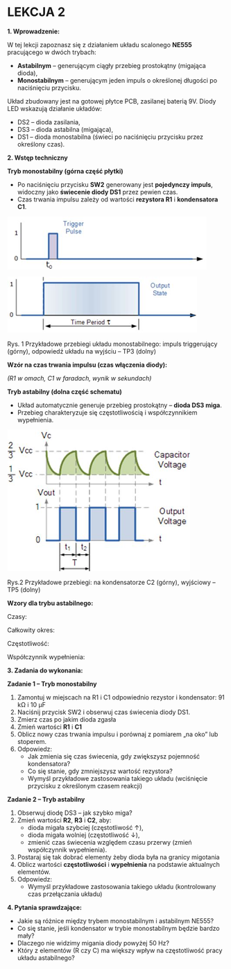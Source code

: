 # LEKCJA 2

**1\. Wprowadzenie:**

W tej lekcji zapoznasz się z działaniem układu scalonego **NE555** pracującego w dwóch trybach:

- **Astabilnym** – generującym ciągły przebieg prostokątny (migająca dioda),
- **Monostabilnym** – generującym jeden impuls o określonej długości po naciśnięciu przycisku.

Układ zbudowany jest na gotowej płytce PCB, zasilanej baterią 9V. Diody LED wskazują działanie układów:

- DS2 – dioda zasilania,
- DS3 – dioda astabilna (migająca),
- DS1 – dioda monostabilna (świeci po naciśnięciu przycisku przez określony czas).

**2\. Wstęp techniczny**

**Tryb monostabilny (górna część płytki)**

- Po naciśnięciu przycisku **SW2** generowany jest **pojedynczy impuls**, widoczny jako **świecenie diody DS1** przez pewien czas.
- Czas trwania impulsu zależy od wartości **rezystora R1** i **kondensatora C1**.

![Przebiegi układu monostabilnego - trigger pulse](media/impuls_triggerujacy.jpg)

![Przebiegi układu monostabilnego - odpowiedź układu](media/odpowiedz_ukladu.jpg)

Rys. 1 Przykładowe przebiegi układu monostabilnego: impuls triggerujący (górny), odpowiedź układu na wyjściu – TP3 (dolny)

**Wzór na czas trwania impulsu (czas włączenia diody):**

_(R1 w omach, C1 w faradach, wynik w sekundach)_

**Tryb astabilny (dolna część schematu)**

- Układ automatycznie generuje przebieg prostokątny – **dioda DS3 miga**.
- Przebieg charakteryzuje się częstotliwością i współczynnikiem wypełnienia.

![Przebiegi kondensatora](media/przebiegi_kondensatora.jpg)
  
Rys.2 Przykładowe przebiegi: na kondensatorze C2 (górny), wyjściowy – TP5 (dolny)

**Wzory dla trybu astabilnego:**

Czasy:

Całkowity okres:

Częstotliwość:

Współczynnik wypełnienia:

**3\. Zadania do wykonania:**

**Zadanie 1 – Tryb monostabilny**

1. Zamontuj w miejscach na R1 i C1 odpowiednio rezystor i kondensator: 91 kΩ i 10 μF
2. Naciśnij przycisk SW2 i obserwuj czas świecenia diody DS1.
3. Zmierz czas po jakim dioda zgasła
4. Zmień wartości **R1** i **C1**
5. Oblicz nowy czas trwania impulsu i porównaj z pomiarem „na oko” lub stoperem.
6. Odpowiedz:
    - Jak zmienia się czas świecenia, gdy zwiększysz pojemność kondensatora?
    - Co się stanie, gdy zmniejszysz wartość rezystora?
    - Wymyśl przykładowe zastosowania takiego układu (wciśnięcie przycisku z określonym czasem reakcji)

**Zadanie 2 – Tryb astabilny**

1. Obserwuj diodę DS3 – jak szybko miga?
2. Zmień wartości **R2**, **R3** i **C2**, aby:
    - dioda migała szybciej (częstotliwość ↑),
    - dioda migała wolniej (częstotliwość ↓),
    - zmienić czas świecenia względem czasu przerwy (zmień współczynnik wypełnienia).
3. Postaraj się tak dobrać elementy żeby dioda była na granicy migotania
4. Oblicz wartości **częstotliwości** i **wypełnienia** na podstawie aktualnych elementów.
5. Odpowiedz:
    - Wymyśl przykładowe zastosowania takiego układu (kontrolowany czas przełączania układu)

**4\. Pytania sprawdzające:**

- Jakie są różnice między trybem monostabilnym i astabilnym NE555?
- Co się stanie, jeśli kondensator w trybie monostabilnym będzie bardzo mały?
- Dlaczego nie widzimy migania diody powyżej 50 Hz?
- Który z elementów (R czy C) ma większy wpływ na częstotliwość pracy układu astabilnego?